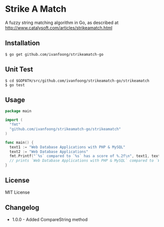 # Strike A Match
A fuzzy string matching algorithm in Go, as described at <http://www.catalysoft.com/articles/strikeamatch.html>

## Installation
	$ go get github.com/ivanfoong/strikeamatch-go

## Unit Test
	$ cd $GOPATH/src/github.com/ivanfoong/strikeamatch-go/strikeamatch
	$ go test

## Usage

```go
package main

import (
  "fmt"
  "github.com/ivanfoong/strikeamatch-go/strikeamatch"
)

func main() {
  text1 := "Web Database Applications with PHP & MySQL"
  text2 := "Web Database Applications"
  fmt.Printf("`%s` compared to `%s` has a score of %.2f\n", text1, text2, strikeamatch.CompareString(text1, text2))
  // prints `Web Database Applications with PHP & MySQL` compared to `Web Database Applications` has a score of 0.82
}
```

## License
MIT License

## Changelog
* 1.0.0 - Added CompareString method
